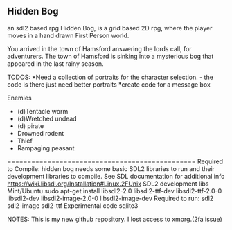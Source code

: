 Hidden Bog
------------------------------
an sdl2 based rpg
Hidden Bog, is a grid based 2D rpg, where the player moves in a hand drawn First Person world.

You arrived in the town of Hamsford answering the lords call, for adventurers.  The town of Hamsford is sinking into a mysterious bog that appeared in the last rainy season.


	 
TODOS:
*Need a collection of portraits for the character selection. - the code is there just need better portraits
*create code for a message box

Enemies
- (d)Tentacle worm
- (d)Wretched undead
- (d) pirate
- Drowned rodent
- Thief
- Rampaging peasant

===============================================
Required to Compile:
hidden bog needs some basic SDL2 libraries to run and their development libraries to compile.
See SDL documentation for additional info
https://wiki.libsdl.org/Installation#Linux.2FUnix
SDL2 development libs
     Mint/Ubuntu
	sudo apt-get install libsdl2-2.0  libsdl2-ttf-dev libsdl2-ttf-2.0-0 libsdl2-dev libsdl2-image-2.0-0 libsdl2-image-dev
Required to run:
	 sdl2 sdl2-image sdl2-ttf
Experimental code
	 sqlite3

NOTES: This is my new github repository.  I lost access to xmorg.(2fa issue)
